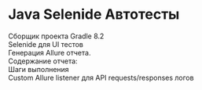# Java Selenide Автотесты
Сборщик проекта Gradle 8.2  
Selenide для UI тестов  
Генерация Allure отчета.  
Содержание отчета:  
Шаги выполнения  
Custom Allure listener для API requests/responses логов  
